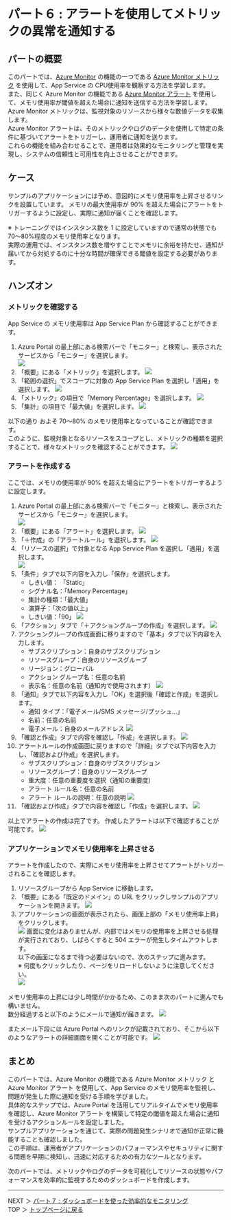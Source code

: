 # パート６ : アラートを使用してメトリックの異常を通知する

## パートの概要
このパートでは、[Azure Monitor](https://learn.microsoft.com/ja-jp/azure/azure-monitor/overview) の機能の一つである [Azure Monitor メトリック](https://learn.microsoft.com/ja-jp/azure/azure-monitor/essentials/data-platform-metrics) を使用して、App Service の CPU使用率を観察する方法を学習します。  
また、同じく Azure Monitor の機能である [Azure Monitor アラート](https://learn.microsoft.com/ja-jp/azure/azure-monitor/alerts/alerts-overview) を使用して、メモリ使用率が閾値を超えた場合に通知を送信する方法を学習します。  
Azure Monitor メトリックは、監視対象のリソースから様々な数値データを収集します。  
Azure Monitor アラートは、そのメトリックやログのデータを使用して特定の条件に基づいてアラートをトリガーし、運用者に通知を送ります。  
これらの機能を組み合わせることで、運用者は効果的なモニタリングと管理を実現し、システムの信頼性と可用性を向上させることができます。

## ケース
サンプルのアプリケーションには予め、意図的にメモリ使用率を上昇させるリンクを設置しています。
メモリの最大使用率が 90% を超えた場合にアラートをトリガーするように設定し、実際に通知が届くことを確認します。  

※ トレーニングではインスタンス数を 1 に設定していますので通常の状態でも 70～80%程度のメモリ使用率となります。  
実際の運用では、インスタンス数を増やすことでメモリに余裕を持たせ、通知が届いてから対処するのに十分な時間が確保できる閾値を設定する必要があります。

## ハンズオン

### メトリックを確認する
App Service の メモリ使用率は App Service Plan から確認することができます。

1. Azure Portal の最上部にある検索バーで「モニター」と検索し、表示されたサービスから「モニター」を選択します。  
![](./images/06/01.png)
2. 「概要」にある「メトリック」を選択します。
![](./images/06/02.png)
3. 「範囲の選択」でスコープに対象の App Service Plan を選択し「適用」を選択します。
![](./images/06/03.png)
4. 「メトリック」の項目で「Memory Percentage」を選択します。
![](./images/06/04.png)
5. 「集計」の項目で「最大値」を選択します。
![](./images/06/05.png)

以下の通り およそ 70～80% のメモリ使用率となっていることが確認できます。  
このように、監視対象となるリソースをスコープとし、メトリックの種類を選択することで、様々なメトリックを確認することができます。
![](./images/06/06.png)

### アラートを作成する
ここでは、メモリの使用率が 90% を超えた場合にアラートをトリガーするように設定します。

1. Azure Portal の最上部にある検索バーで「モニター」と検索し、表示されたサービスから「モニター」を選択します。  
![](./images/06/07.png)
2. 「概要」にある「アラート」を選択します。
![](./images/06/08.png)
3. 「＋作成」の「アラートルール」を選択します。
![](./images/06/09.png)
4. 「リソースの選択」で対象となる App Service Plan を選択し「適用」を選択します。  
![](./images/06/10.png)
5. 「条件」タブで以下内容を入力し「保存」を選択します。
    * しきい値： 「Static」
    * シグナル名：「Memory Percentage」
    * 集計の種類：「最大値」
    * 演算子：「次の値以上」
    * しきい値：「90」
![](./images/06/11.png)
6. 「アクション」タブで「＋アクショングループの作成」を選択します。
![](./images/06/12.png)
7. アクショングループの作成画面に移りますので「基本」タブで以下内容を入力します。  
    * サブスクリプション：自身のサブスクリプション
    * リソースグループ：自身のリソースグループ
    * リージョン：グローバル
    * アクション グループ名：任意の名前
    * 表示名：任意の名前（通知内で使用されます）
![](./images/06/13.png)
8. 「通知」タブで以下内容を入力し「OK」を選択後「確認と作成」を選択します。
	* 通知 タイプ：「電子メール/SMS メッセージ/プッシュ...」
    * 名前：任意の名前
	* 電子メール：自身のメールアドレス
![](./images/06/14.png)
9. 「確認と作成」タブで内容を確認し「作成」を選択します。
![](./images/06/15.png)
10. アラートルールの作成画面に戻りますので「詳細」タブで以下内容を入力し、「確認および作成」を選択します。  
    * サブスクリプション：自身のサブスクリプション
    * リソースグループ：自身のリソースグループ
    * 重大度：任意の重要度を選択（通知の重要度）
    * アラート ルール名：任意の名前
    * アラート ルールの説明：任意の説明
![](./images/06/16.png)
11. 「確認および作成」タブで内容を確認し「作成」を選択します。
![](./images/06/17.png)

以上でアラートの作成は完了です。
作成したアラートは以下で確認することが可能です。
![](./images/06/18.png)

### アプリケーションでメモリ使用率を上昇させる
アラートを作成したので、実際にメモリ使用率を上昇させてアラートがトリガーされることを確認します。

1. リソースグループから App Service に移動します。
2. 「概要」にある「既定のドメイン」の URL をクリックしサンプルのアプリケーションを開きます。
![](./images/06/21.png)
3. アプリケーションの画面が表示されたら、画面上部の「メモリ使用率上昇」をクリックします。  
![](./images/06/22.png)
画面に変化はありませんが、内部ではメモリの使用率を上昇させる処理が実行されており、しばらくすると 504 エラーが発生しタイムアウトします。  
以下の画面になるまで待つ必要はないので、次のステップに進みます。  
※ 何度もクリックしたり、ページをリロードしないように注意してください。  
![](./images/06/23.png)

メモリ使用率の上昇には少し時間がかかるため、このまま次のパートに進んでも構いません。  
数分経過すると以下のようにメールで通知が届きます。
![](./images/06/19.png)

またメール下段には Azure Portal へのリンクが記載されており、そこから以下のようなアラートの詳細画面を開くことが可能です。
![](./images/06/20.png)

## まとめ
このパートでは、Azure Monitor の機能である Azure Monitor メトリック と Azure Monitor アラート を使用して、App Service のメモリ使用率を監視し、問題が発生した際に通知を受ける手順を学びました。  
具体的なステップでは、Azure Portal を活用してリアルタイムでメモリ使用率を確認し、Azure Monitor アラート を構築して特定の閾値を超えた場合に通知を受けるアクションルールを設定しました。  
サンプルアプリケーションを通じて、実際の問題発生シナリオで通知が正常に機能することも確認しました。  
この手順は、運用者がアプリケーションのパフォーマンスやセキュリティに関する問題を早期に検知し、迅速に対応するための有力なツールとなります。

次のパートでは、メトリックやログのデータを可視化してリソースの状態やパフォーマンスを効率的に監視するためのダッシュボードを作成します。

---
NEXT ＞ [パート７ : ダッシュボードを使った効率的なモニタリング](./07_efficient-monitoring-with-dashboards.md)  
TOP ＞ [トップページに戻る](/README.md)